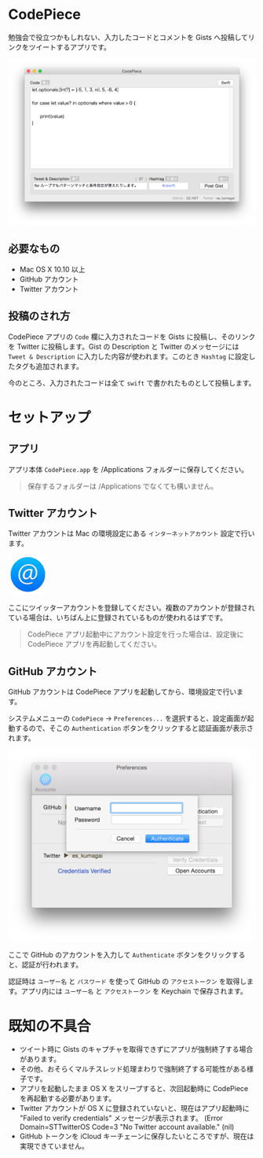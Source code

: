 # CodePiece

勉強会で役立つかもしれない、入力したコードとコメントを Gists へ投稿してリンクをツイートするアプリです。

![メイン画面](ss/main.png)

## 必要なもの

* Mac OS X 10.10 以上
* GitHub アカウント
* Twitter アカウント

## 投稿のされ方

CodePiece アプリの ```Code``` 欄に入力されたコードを Gists に投稿し、そのリンクを Twitter に投稿します。Gist の Description と Twitter のメッセージには ```Tweet & Description``` に入力した内容が使われます。このとき ```Hashtag``` に設定したタグも追加されます。

今のところ、入力されたコードは全て ```swift``` で書かれたものとして投稿します。

# セットアップ

## アプリ

アプリ本体 ```CodePiece.app``` を /Applications フォルダーに保存してください。

> 保存するフォルダーは /Applications でなくても構いません。

## Twitter アカウント

Twitter アカウントは Mac の環境設定にある ```インターネットアカウント``` 設定で行います。

![インターネットアカウント](ss/Icon.InternetAccounts.png)

ここにツイッターアカウントを登録してください。複数のアカウントが登録されている場合は、いちばん上に登録されているものが使われるはずです。

> CodePiece アプリ起動中にアカウント設定を行った場合は、設定後に CodePiece アプリを再起動してください。

## GitHub アカウント

GitHub アカウントは CodePiece アプリを起動してから、環境設定で行います。

システムメニューの ```CodePiece``` → ```Preferences...``` を選択すると、設定画面が起動するので、そこの ```Authentication``` ボタンをクリックすると認証画面が表示されます。

![環境設定](ss/preferences-github.png)

ここで GitHub のアカウントを入力して ```Authenticate``` ボタンをクリックすると、認証が行われます。

認証時は ```ユーザー名``` と ```パスワード``` を使って GitHub の ```アクセストークン``` を取得します。アプリ内には ```ユーザー名``` と ```アクセストークン``` を Keychain で保存されます。

# 既知の不具合

* ツイート時に Gists のキャプチャを取得できずにアプリが強制終了する場合があります。
* その他、おそらくマルチスレッド処理まわりで強制終了する可能性がある様子です。
* アプリを起動したまま OS X をスリープすると、次回起動時に CodePiece を再起動する必要があります。
* Twitter アカウントが OS X に登録されていないと、現在はアプリ起動時に "Failed to verify credentials" メッセージが表示されます。 (Error Domain=STTwitterOS Code=3 "No Twitter account available." (nil)
* GitHub トークンを iCloud キーチェーンに保存したいところですが、現在は実現できていません。
